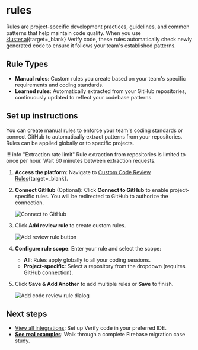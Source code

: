 # rules

Rules are project-specific development practices, guidelines, and common patterns that help maintain code quality. When you use [kluster.ai](https://kluster.ai){target=_blank} Verify code, these rules automatically check newly generated code to ensure it follows your team's established patterns.

## Rule Types

- **Manual rules**: Custom rules you create based on your team's specific requirements and coding standards.
- **Learned rules**: Automatically extracted from your GitHub repositories, continuously updated to reflect your codebase patterns.

## Set up instructions

You can create manual rules to enforce your team's coding standards or connect GitHub to automatically extract patterns from your repositories. Rules can be applied globally or to specific projects.

!!! info "Extraction rate limit"
    Rule extraction from repositories is limited to once per hour. Wait 60 minutes between extraction requests.

1. **Access the platform**: Navigate to [Custom Code Review Rules](https://platform.kluster.ai/custom-code-review-rules){target=_blank}.

2. **Connect GitHub** (Optional): Click **Connect to GitHub** to enable project-specific rules. You will be redirected to GitHub to authorize the connection.

    ![Connect to GitHub](../../images/verify/code/rules/rules-1.webp)

3. Click **Add review rule** to create custom rules.

    ![Add review rule button](../../images/verify/code/rules/rules-2.webp)

4. **Configure rule scope**: Enter your rule and select the scope:
    - **All**: Rules apply globally to all your coding sessions.
    - **Project-specific**: Select a repository from the dropdown (requires GitHub connection).

5. Click **Save & Add Another** to add multiple rules or **Save** to finish.

    ![Add code review rule dialog](../../images/verify/code/rules/rules-3.webp)

## Next steps

- [View all integrations](/verify/integrations/): Set up Verify code in your preferred IDE.
- **[See real examples](/verify/examples/cursor-firebase-nextjs/)**: Walk through a complete Firebase migration case study.
